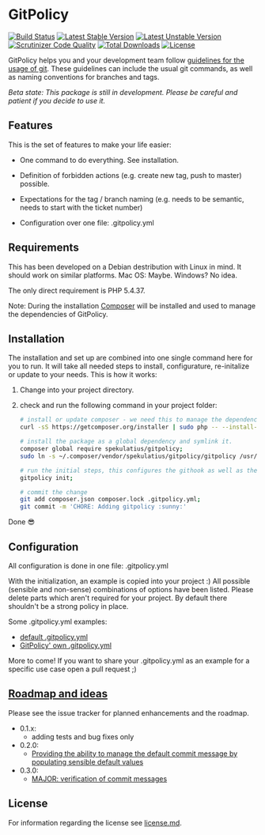 GitPolicy
=========

[![Build Status](https://api.travis-ci.org/spekulatius/GitPolicy.svg?branch=master)](https://travis-ci.org/spekulatius/GitPolicy)
[![Latest Stable Version](https://poser.pugx.org/spekulatius/gitpolicy/version.svg)](https://github.com/spekulatius/gitpolicy/releases)
[![Latest Unstable Version](https://poser.pugx.org/spekulatius/gitpolicy/v/unstable.svg)](https://packagist.org/packages/spekulatius/gitpolicy)
[![Scrutinizer Code Quality](https://img.shields.io/scrutinizer/g/spekulatius/gitpolicy.svg)](https://scrutinizer-ci.com/g/spekulatius/gitpolicy?branch=master)
[![Total Downloads](https://poser.pugx.org/spekulatius/gitpolicy/downloads.svg)](https://packagist.org/packages/spekulatius/gitpolicy)
[![License](https://poser.pugx.org/spekulatius/gitpolicy/license.svg)](https://github.com/spekulatius/gitpolicy/blob/master/license.md)

GitPolicy helps you and your development team follow [guidelines for the usage of git](https://github.com/spekulatius/gitpolicy). These guidelines can include the usual git commands, as well as naming conventions for branches and tags.

*Beta state: This package is still in development. Please be careful and patient if you decide to use it.*


Features
--------

This is the set of features to make your life easier:

 * One command to do everything. See installation.

 * Definition of forbidden actions (e.g. create new tag, push to master) possible.

 * Expectations for the tag / branch naming (e.g. needs to be semantic, needs to start with the ticket number)

 * Configuration over one file: .gitpolicy.yml


Requirements
------------

This has been developed on a Debian destribution with Linux in mind. It should work on similar platforms. Mac OS: Maybe. Windows? No idea.

The only direct requirement is PHP 5.4.37.

Note: During the installation [Composer](https://getcomposer.org) will be installed and used to manage the dependencies of GitPolicy.


Installation
------------

The installation and set up are combined into one single command here for you to run. It will take all needed steps to install, configurature, re-initalize or update to your needs. This is how it works:

1. Change into your project directory.

2. check and run the following command in your project folder:

    ```bash
    # install or update composer - we need this to manage the dependencies
    curl -sS https://getcomposer.org/installer | sudo php -- --install-dir=/usr/local/bin --filename=composer;

    # install the package as a global dependency and symlink it.
    composer global require spekulatius/gitpolicy;
    sudo ln -s ~/.composer/vendor/spekulatius/gitpolicy/gitpolicy /usr/local/bin/gitpolicy;

    # run the initial steps, this configures the githook as well as the inital config file.
    gitpolicy init;

    # commit the change
    git add composer.json composer.lock .gitpolicy.yml;
    git commit -m 'CHORE: Adding gitpolicy :sunny:'
    ```

Done :sunglasses:

Configuration
-------------

All configuration is done in one file: .gitpolicy.yml

With the initialization, an example is copied into your project :) All possible (sensible and non-sense) combinations of options have been listed. Please delete parts which aren't required for your project. By default there shouldn't be a strong policy in place.

Some .gitpolicy.yml examples:

 * [default .gitpolicy.yml](https://github.com/spekulatius/gitpolicy/blob/master/templates/.gitpolicy.yml)
 * [GitPolicy' own .gitpolicy.yml](https://github.com/spekulatius/gitpolicy/blob/master/.gitpolicy.yml)

More to come! If you want to share your .gitpolicy.yml as an example for a specific use case open a pull request ;)


[Roadmap and ideas](https://github.com/spekulatius/GitPolicy/issues)
-----------------

Please see the issue tracker for planned enhancements and the roadmap.

 * 0.1.x:
   * adding tests and bug fixes only
 * 0.2.0:
   * [Providing the ability to manage the default commit message by populating sensible default values](https://github.com/spekulatius/GitPolicy/issues/5)
 * 0.3.0:
   * [MAJOR: verification of commit messages](https://github.com/spekulatius/GitPolicy/issues/6)


License
-------

For information regarding the license see [license.md](https://github.com/spekulatius/GitPolicy/blob/master/license.md).
